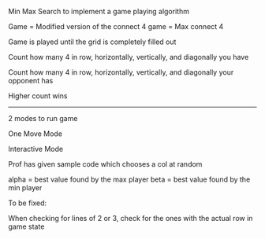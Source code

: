 
Min Max Search to implement a game playing algorithm

Game = Modified version of the connect 4 game = Max connect 4

Game is played until the grid is completely filled out

Count how many 4 in row, horizontally, vertically, and diagonally you have

Count how many 4 in row, horizontally, vertically, and diagonally your opponent has

Higher count wins

---

2 modes to run game

One Move Mode

Interactive Mode

Prof has given sample code which chooses a col at random


alpha = best value found by the max player
beta = best value found by the min player


To be fixed:

When checking for lines of 2 or 3, check for the ones with the actual row in game state